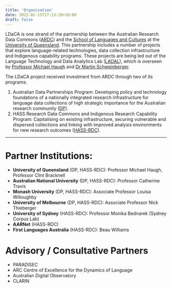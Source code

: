 ```yaml
---
title: 'Organisation'
date: 2022-02-15T17:13:28+10:00
draft: false
---
```

LDaCA is one strand of the partnership between the Australian Research Data Commons ([ARDC](https://ardc.edu.au/)) and the [School of Languages and Cultures](https://languages-cultures.uq.edu.au/) at the [University of Queensland](https://www.uq.edu.au/). This partnership includes a number of projects that explore language-related technologies, data collection infrastructure and Indigenous capability programs. These projects are being led out of the Language Technology and Data Analytics Lab ([LADAL](https://slcladal.github.io/index.html)), which is overseen by [Professor Michael Haugh](https://languages-cultures.uq.edu.au/profile/1498/michael-haugh) and [Dr Martin Schweinberger](https://languages-cultures.uq.edu.au/profile/4295/martin-schweinberger).

The LDaCA project received investment from ARDC through two of its programs:

1. Australian Data Partnerships Program: Developing policy and technology foundations of a nationally integrated research infrastructure for language data collections of high strategic importance for the Australian research community ([DP](https://ardc.edu.au/project/language-data-commons-of-australia-ldaca/)).
2. HASS Research Data Commons and Indigenous Research Capability Program: Capitalising on existing infrastructure, securing vulnerable and dispersed collections and linking with improved analysis environments for new research outcomes ([HASS-RDC](https://ardc.edu.au/news/announcing-3-successful-projects-ardc-hass-rdc/)).

---

# Partner Institutions:

- **University of Queensland** (DP, HASS-RDC): Professor Michael Haugh, Professor Clint Bracknell
- **Australian National University** (DP, HASS-RDC): Professor Catherine Travis
- **Monash University** (DP, HASS-RDC): Associate Professor Louisa Willoughby
- **University of Melbourne** (DP, HASS-RDC): Associate Professor Nick Thieberger
- **University of Sydney** (HASS-RDC): Professor Monika Bednarek (Sydney Corpus Lab)
- **AARNet** (HASS-RDC)
- **First Languages Australia** (HASS-RDC): Beau Williams

# Advisory / Consultative Partners

- PARADISEC
- ARC Centre of Excellence for the Dynamics of Language
- Australian Digital Observatory
- CLARIN
